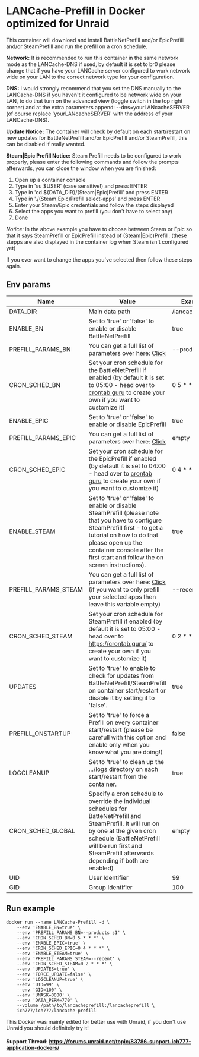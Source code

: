 # LANCache-Prefill in Docker optimized for Unraid
This container will download and install BattleNetPrefill and/or EpicPrefill and/or SteamPrefill and run the prefill on a cron schedule.

**Network:** It is recommended to run this container in the same network mode as the LANCache-DNS if used, by default it is set to br0 please change that if you have your LANCache server configured to work network wide on your LAN to the correct network type for your configuration.

**DNS:** I would strongly recommend that you set the DNS manually to the LANCache-DNS if you haven't it configured to be network wide on your LAN, to do that turn on the advanced view (toggle switch in the top right corner) and at the extra parameters append: --dns=yourLANcacheSERVER (of course replace 'yourLANcacheSERVER' with the address of your LANCache-DNS).

**Update Notice:** The container will check by default on each start/restart on new updates for BattleNetPrefill and/or EpicPrefill and/or SteamPrefill, this can be disabled if really wanted.

**Steam|Epic Prefill Notice:** Steam Prefill needs to be configured to work properly, please enter the following commands and follow the prompts afterwards, you can close the window when you are finished:
1. Open up a container console
2. Type in 'su $USER' (case sensitive!) and press ENTER
3. Type in 'cd ${DATA_DIR}/(Steam|Epic)Prefill' and press ENTER
4. Type in './(Steam|Epic)Prefill select-apps' and press ENTER
5. Enter your Steam/Epic credentials and follow the steps displayed
6. Select the apps you want to prefill (you don't have to select any)
7. Done

_Notice:_ In the above example you have to choose between Steam or Epic so that it says SteamPrefill or EpicPrefill instead of (Steam|Epic)Prefill. 
(these stepps are also displayed in the container log when Steam isn't configured yet)

If you ever want to change the apps you've selected then follow these steps again.

## Env params
| Name | Value | Example |
| --- | --- | --- |
| DATA_DIR | Main data path | /lancacheprefill |
| ENABLE_BN | Set to 'true' or 'false' to enable or disable BattleNetPrefill | true |
| PREFILL_PARAMS_BN | You can get a full list of parameters over here: [Click](https://github.com/tpill90/battlenet-lancache-prefill#detailed-command-usage) | --products s1 |
| CRON_SCHED_BN | Set your cron schedule for the BattleNetPrefill if enabled (by default it is set to 05:00 - head over to [crontab guru](https://crontab.guru/) to create your own if you want to customize it) | 0 5 * * * |
| ENABLE_EPIC | Set to 'true' or 'false' to enable or disable EpicPrefill | true |
| PREFILL_PARAMS_EPIC | You can get a full list of parameters over here: [Click](https://github.com/tpill90/epic-lancache-prefill#getting-started) | empty |
| CRON_SCHED_EPIC | Set your cron schedule for the EpicPrefill if enabled (by default it is set to 04:00 - head over to [crontab guru](https://crontab.guru/) to create your own if you want to customize it) | 0 4 * * * |
| ENABLE_STEAM | Set to 'true' or 'false' to enable or disable SteamPrefill (please note that you have to configure SteamPrefill first - to get a tutorial on how to do that please open up the container console after the first start and follow the on screen instructions). | true |
| PREFILL_PARAMS_STEAM | You can get a full list of parameters over here: [Click](https://tpill90.github.io/steam-lancache-prefill/Detailed-Command-Usage/) (if you want to only prefill your selected apps then leave this variable empty) | --recent |
| CRON_SCHED_STEAM | Set your cron schedule for SteamPrefill if enabled (by default it is set to 05:00 - head over to https://crontab.guru/ to create your own if you want to customize it) | 0 2 * * * |
| UPDATES | Set to 'true' to enable to check for updates from BattleNetPrefill/SteamPrefill on container start/restart or disable it by setting it to 'false'. | true |
| PREFILL_ONSTARTUP | Set to 'true' to force a Prefill on every container start/restart (please be carefull with this option and enable only when you know what you are doing!) | false |
| LOGCLEANUP | Set to 'true' to clean up the .../logs directory on each start/restart from the container. | true |
| CRON_SCHED_GLOBAL | Specify a cron schedule to override the individual schedules for BatteNetPrefill and SteamPrefill. It will run on by one at the given cron schedule (BattleNetPrefill will be run first and SteamPrefill afterwards depending if both are enabled) | empty |
| UID | User Identifier | 99 |
| GID | Group Identifier | 100 |

## Run example
```
docker run --name LANCache-Prefill -d \
	--env 'ENABLE_BN=true' \
	--env 'PREFILL_PARAMS_BN=--products s1' \
	--env 'CRON_SCHED_BN=0 5 * * *' \
	--env 'ENABLE_EPIC=true' \
	--env 'CRON_SCHED_EPIC=0 4 * * *' \
	--env 'ENABLE_STEAM=true' \
	--env 'PREFILL_PARAMS_STEAM=--recent' \
	--env 'CRON_SCHED_STEAM=0 2 * * *' \
	--env 'UPDATES=true' \
	--env 'FORCE_UPDATE=false' \
	--env 'LOGCLEANUP=true' \
	--env 'UID=99' \
	--env 'GID=100' \
	--env 'UMASK=0000' \
	--env 'DATA_PERM=770' \
	--volume /path/to/lancacheprefill:/lancacheprefill \
	ich777/ich777/lancache-prefill
```

This Docker was mainly edited for better use with Unraid, if you don't use Unraid you should definitely try it!

#### Support Thread: https://forums.unraid.net/topic/83786-support-ich777-application-dockers/